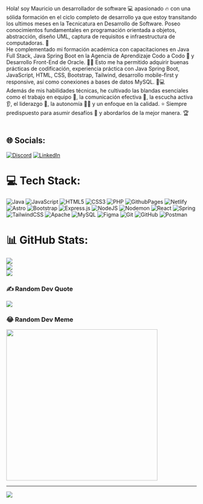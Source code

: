 
Hola! soy Mauricio un desarrollador de software 💻 apasionado 🔥 con una sólida formación en el ciclo completo de desarrollo ya que estoy transitando los ultimos meses en la Tecnicatura en Desarrollo de Software. Poseo conocimientos fundamentales en programación orientada a objetos, abstracción, diseño UML, captura de requisitos e infraestructura de computadoras. 🧠<br>He complementado mi formación académica con capacitaciones en Java Full Stack, Java Spring Boot en la Agencia de Aprendizaje Codo a Codo 🚀 y Desarrollo Front-End de Oracle. 👨‍💻 Esto me ha permitido adquirir buenas prácticas de codificación, experiencia práctica con Java Spring Boot, JavaScript, HTML, CSS, Bootstrap, Tailwind, desarrollo mobile-first y responsive, así como conexiones a bases de datos MySQL. 📲💻<br>Además de mis habilidades técnicas, he cultivado las blandas esenciales como el trabajo en equipo 🤝, la comunicación efectiva 💬, la escucha activa 👂, el liderazgo 🚩, la autonomía 🦸‍♂️ y un enfoque en la calidad. ⭐ Siempre predispuesto para asumir desafíos 💪 y abordarlos de la mejor manera. 🏆<br><br>


## 🌐 Socials:
[![Discord](https://img.shields.io/badge/Discord-%237289DA.svg?logo=discord&logoColor=white)](https://discord.gg/mauricio333bit) [![LinkedIn](https://img.shields.io/badge/LinkedIn-%230077B5.svg?logo=linkedin&logoColor=white)](https://linkedin.com/in/mauricio-quiroga333) 

# 💻 Tech Stack:
![Java](https://img.shields.io/badge/java-%23ED8B00.svg?style=for-the-badge&logo=openjdk&logoColor=white) ![JavaScript](https://img.shields.io/badge/javascript-%23323330.svg?style=for-the-badge&logo=javascript&logoColor=%23F7DF1E) ![HTML5](https://img.shields.io/badge/html5-%23E34F26.svg?style=for-the-badge&logo=html5&logoColor=white) ![CSS3](https://img.shields.io/badge/css3-%231572B6.svg?style=for-the-badge&logo=css3&logoColor=white) ![PHP](https://img.shields.io/badge/php-%23777BB4.svg?style=for-the-badge&logo=php&logoColor=white) ![GithubPages](https://img.shields.io/badge/github%20pages-121013?style=for-the-badge&logo=github&logoColor=white) ![Netlify](https://img.shields.io/badge/netlify-%23000000.svg?style=for-the-badge&logo=netlify&logoColor=#00C7B7) ![Astro](https://img.shields.io/badge/astro-%232C2052.svg?style=for-the-badge&logo=astro&logoColor=white) ![Bootstrap](https://img.shields.io/badge/bootstrap-%238511FA.svg?style=for-the-badge&logo=bootstrap&logoColor=white) ![Express.js](https://img.shields.io/badge/express.js-%23404d59.svg?style=for-the-badge&logo=express&logoColor=%2361DAFB) ![NodeJS](https://img.shields.io/badge/node.js-6DA55F?style=for-the-badge&logo=node.js&logoColor=white) ![Nodemon](https://img.shields.io/badge/NODEMON-%23323330.svg?style=for-the-badge&logo=nodemon&logoColor=%BBDEAD) ![React](https://img.shields.io/badge/react-%2320232a.svg?style=for-the-badge&logo=react&logoColor=%2361DAFB) ![Spring](https://img.shields.io/badge/spring-%236DB33F.svg?style=for-the-badge&logo=spring&logoColor=white) ![TailwindCSS](https://img.shields.io/badge/tailwindcss-%2338B2AC.svg?style=for-the-badge&logo=tailwind-css&logoColor=white) ![Apache](https://img.shields.io/badge/apache-%23D42029.svg?style=for-the-badge&logo=apache&logoColor=white) ![MySQL](https://img.shields.io/badge/mysql-4479A1.svg?style=for-the-badge&logo=mysql&logoColor=white) ![Figma](https://img.shields.io/badge/figma-%23F24E1E.svg?style=for-the-badge&logo=figma&logoColor=white) ![Git](https://img.shields.io/badge/git-%23F05033.svg?style=for-the-badge&logo=git&logoColor=white) ![GitHub](https://img.shields.io/badge/github-%23121011.svg?style=for-the-badge&logo=github&logoColor=white) ![Postman](https://img.shields.io/badge/Postman-FF6C37?style=for-the-badge&logo=postman&logoColor=white)
# 📊 GitHub Stats:
![](https://github-readme-stats.vercel.app/api?username=mauricio333bit&theme=codeSTACKr&hide_border=false&include_all_commits=true&count_private=true)<br/>
![](https://github-readme-streak-stats.herokuapp.com/?user=mauricio333bit&theme=codeSTACKr&hide_border=false)<br/>
![](https://github-readme-stats.vercel.app/api/top-langs/?username=mauricio333bit&theme=codeSTACKr&hide_border=false&include_all_commits=true&count_private=true&layout=compact)

### ✍️ Random Dev Quote
![](https://quotes-github-readme.vercel.app/api?type=horizontal&theme=gruvbox)

### 😂 Random Dev Meme
<img src='https://memer-new.vercel.app/' style="height: 400px;"/>

---
[![](https://visitcount.itsvg.in/api?id=mauricio333bit&icon=0&color=0)](https://visitcount.itsvg.in)

<!-- Proudly created with GPRM ( https://gprm.itsvg.in ) -->

